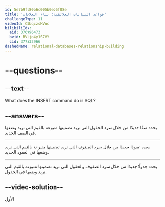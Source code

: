 ```yaml
---
id: 5e7b9f180b6c005b0e76f08e
title: 'قواعد البيانات العلائقية: بناء العلاقات'
challengeType: 11
videoId: CSbqczsHVnc
bilibiliIds:
  aid: 376996473
  bvid: BV1jo4y1S7VY
  cid: 377532966
dashedName: relational-databases-relationship-building
---
```


# --questions--

## --text--

What does the INSERT command do in SQL?

## --answers--

يحدد صفًا جديدًا من خلال سرد الحقول التي نريد تضمينها متبوعة بالقيم التي نريد وضعها في الصف الجديد.

---

يحدد عمودًا جديدًا من خلال سرد الصفوف التي نريد تضمينها متبوعة بالقيم التي نريد وضعها في العمود الجديد.

---

يحدد جدولًا جديدًا من خلال سرد الصفوف والحقول التي نريد تضمينها متبوعة بالقيم التي نريد وضعها في الجدول.

## --video-solution--

الأول

